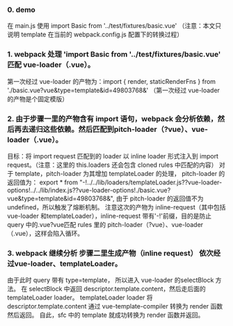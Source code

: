 ### 0. demo
在 main.js 使用 import Basic from '../test/fixtures/basic.vue' （注意：本文只说明 template 在当前的 webpack.config.js 配置下的转换过程）

### 1. webpack 处理 'import Basic from '../test/fixtures/basic.vue' 匹配 vue-loader（.vue）。
第一次经过 vue-loader 的产物为：import { render, staticRenderFns } from './basic.vue?vue&type=template&id=49803768&' （第一次经过 vue-loader 的产物是个固定模版）


### 2. 由于步骤一里的产物含有 import 语句，webpack 会分析依赖，然后再去递归这些依赖。然后匹配到pitch-loader（?vue）、vue-loader（.vue）。
目标：将 import request 匹配到的 loader 以 inline loader 形式注入到 import request。（注意：这里的 this.loaders 还会包含 cloned rules 中匹配的内容）
对于 template，pitch-loader 为其增加 templateLoader 的处理，
pitch-loader 的返回值为：
export * from "-!../../lib/loaders/templateLoader.js??vue-loader-options!../../lib/index.js??vue-loader-options!./basic.vue?vue&type=template&id=49803768&", 
由于 pitch-loader 的返回值不为 undefined，所以触发了熔断机制。
注意这次的产物为 inline-request（其中包括 vue-loader 和templateLoader），inline-request 带有'-!'前缀，目的是防止 query 中的.vue?vue匹配 rules 里的 pitch-loader（?vue）、vue-loader（.vue），这样会陷入循环。


### 3. webpack 继续分析 步骤二里生成产物（inline request） 依次经过vue-loader、templateLoader。
由于此时 query 带有 type=template， 所以进入 vue-loader 的selectBlock 方法。
在 selectBlock 中返回 descriptor.template.content，然后走后面的 templateLoader loader。
templateLoader loader 将 descriptor.template.content 通过 vue-template-compiler 转换为 render 函数然后返回。
自此，sfc 中的 template 就成功转换为 render 函数并返回。
